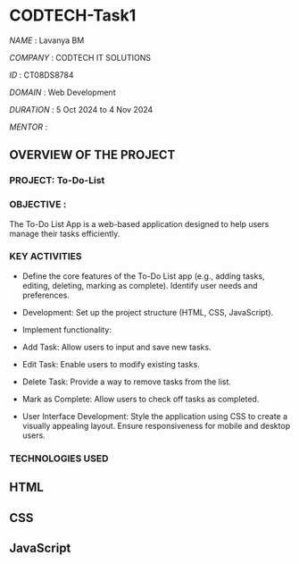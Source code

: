 # CODTECH-Task1
*NAME* :  Lavanya BM

*COMPANY* : CODTECH IT SOLUTIONS

*ID* :  CT08DS8784

*DOMAIN* : Web Development

*DURATION* : 5 Oct 2024 to 4 Nov 2024

*MENTOR* : 




## OVERVIEW OF THE PROJECT

### PROJECT: To-Do-List


### OBJECTIVE :
The To-Do List App is a web-based application designed to help users manage their tasks efficiently. 


### KEY ACTIVITIES
* Define the core features of the To-Do List app (e.g., adding tasks, editing, deleting, marking as complete).
Identify user needs and preferences.

* Development:
Set up the project structure (HTML, CSS, JavaScript).
* Implement functionality:
* Add Task: Allow users to input and save new tasks.
* Edit Task: Enable users to modify existing tasks.
* Delete Task: Provide a way to remove tasks from the list.
* Mark as Complete: Allow users to check off tasks as completed.

* User Interface Development:
Style the application using CSS to create a visually appealing layout.
Ensure responsiveness for mobile and desktop users.

### TECHNOLOGIES USED
## HTML
## CSS
## JavaScript
